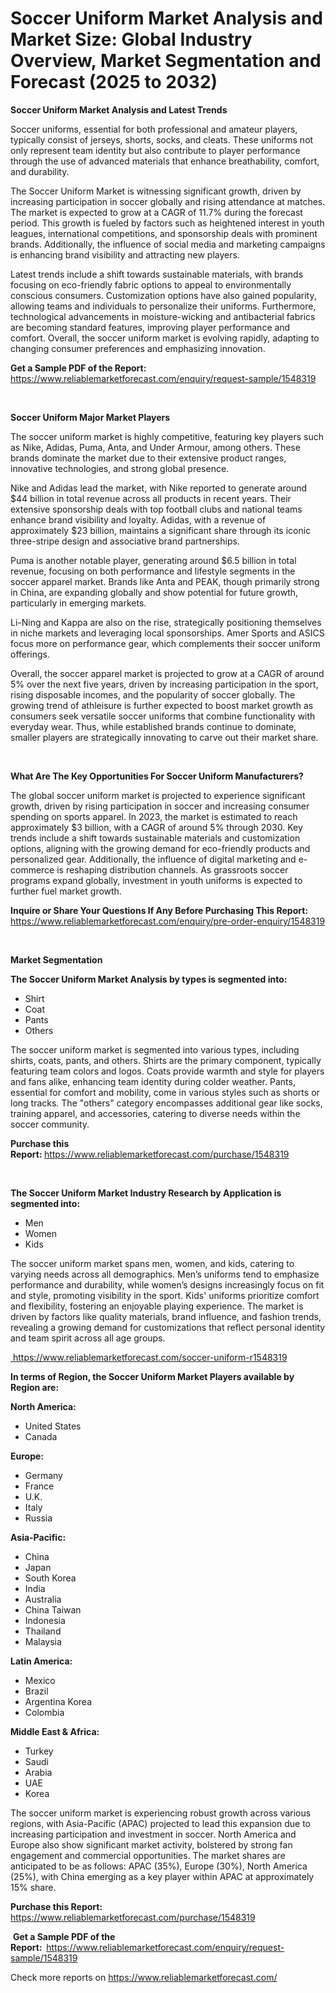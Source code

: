 <p><h1>Soccer Uniform Market Analysis and Market Size: Global Industry Overview, Market Segmentation and Forecast (2025 to 2032)</h1></p><p><strong>Soccer Uniform Market Analysis and Latest Trends</strong></p>
<p><p>Soccer uniforms, essential for both professional and amateur players, typically consist of jerseys, shorts, socks, and cleats. These uniforms not only represent team identity but also contribute to player performance through the use of advanced materials that enhance breathability, comfort, and durability.</p><p>The Soccer Uniform Market is witnessing significant growth, driven by increasing participation in soccer globally and rising attendance at matches. The market is expected to grow at a CAGR of 11.7% during the forecast period. This growth is fueled by factors such as heightened interest in youth leagues, international competitions, and sponsorship deals with prominent brands. Additionally, the influence of social media and marketing campaigns is enhancing brand visibility and attracting new players.</p><p>Latest trends include a shift towards sustainable materials, with brands focusing on eco-friendly fabric options to appeal to environmentally conscious consumers. Customization options have also gained popularity, allowing teams and individuals to personalize their uniforms. Furthermore, technological advancements in moisture-wicking and antibacterial fabrics are becoming standard features, improving player performance and comfort. Overall, the soccer uniform market is evolving rapidly, adapting to changing consumer preferences and emphasizing innovation.</p></p>
<p><strong>Get a Sample PDF of the Report:&nbsp;</strong> <a href="https://www.reliablemarketforecast.com/enquiry/request-sample/1548319?utm_campaign=2396&utm_medium=2&utm_source=Github&utm_content=ia&utm_term=08022025&utm_id=soccer-uniform">https://www.reliablemarketforecast.com/enquiry/request-sample/1548319</a></p>
<p>&nbsp;</p>
<p><strong>Soccer Uniform Major Market Players</strong></p>
<p><p>The soccer uniform market is highly competitive, featuring key players such as Nike, Adidas, Puma, Anta, and Under Armour, among others. These brands dominate the market due to their extensive product ranges, innovative technologies, and strong global presence. </p><p>Nike and Adidas lead the market, with Nike reported to generate around $44 billion in total revenue across all products in recent years. Their extensive sponsorship deals with top football clubs and national teams enhance brand visibility and loyalty. Adidas, with a revenue of approximately $23 billion, maintains a significant share through its iconic three-stripe design and associative brand partnerships.</p><p>Puma is another notable player, generating around $6.5 billion in total revenue, focusing on both performance and lifestyle segments in the soccer apparel market. Brands like Anta and PEAK, though primarily strong in China, are expanding globally and show potential for future growth, particularly in emerging markets.</p><p>Li-Ning and Kappa are also on the rise, strategically positioning themselves in niche markets and leveraging local sponsorships. Amer Sports and ASICS focus more on performance gear, which complements their soccer uniform offerings.</p><p>Overall, the soccer apparel market is projected to grow at a CAGR of around 5% over the next five years, driven by increasing participation in the sport, rising disposable incomes, and the popularity of soccer globally. The growing trend of athleisure is further expected to boost market growth as consumers seek versatile soccer uniforms that combine functionality with everyday wear. Thus, while established brands continue to dominate, smaller players are strategically innovating to carve out their market share.</p></p>
<p>&nbsp;</p>
<p><strong>What Are The Key Opportunities For Soccer Uniform Manufacturers?</strong></p>
<p><p>The global soccer uniform market is projected to experience significant growth, driven by rising participation in soccer and increasing consumer spending on sports apparel. In 2023, the market is estimated to reach approximately $3 billion, with a CAGR of around 5% through 2030. Key trends include a shift towards sustainable materials and customization options, aligning with the growing demand for eco-friendly products and personalized gear. Additionally, the influence of digital marketing and e-commerce is reshaping distribution channels. As grassroots soccer programs expand globally, investment in youth uniforms is expected to further fuel market growth.</p></p>
<p><strong>Inquire or Share Your Questions If Any Before Purchasing This Report:</strong> <a href="https://www.reliablemarketforecast.com/enquiry/pre-order-enquiry/1548319?utm_campaign=2396&utm_medium=2&utm_source=Github&utm_content=ia&utm_term=08022025&utm_id=soccer-uniform">https://www.reliablemarketforecast.com/enquiry/pre-order-enquiry/1548319</a></p>
<p>&nbsp;</p>
<p><strong>Market Segmentation</strong></p>
<p><strong>The Soccer Uniform Market Analysis by types is segmented into:</strong></p>
<p><ul><li>Shirt</li><li>Coat</li><li>Pants</li><li>Others</li></ul></p>
<p><p>The soccer uniform market is segmented into various types, including shirts, coats, pants, and others. Shirts are the primary component, typically featuring team colors and logos. Coats provide warmth and style for players and fans alike, enhancing team identity during colder weather. Pants, essential for comfort and mobility, come in various styles such as shorts or long tracks. The "others" category encompasses additional gear like socks, training apparel, and accessories, catering to diverse needs within the soccer community.</p></p>
<p><strong>Purchase this Report:&nbsp;</strong><a href="https://www.reliablemarketforecast.com/purchase/1548319?utm_campaign=2396&utm_medium=2&utm_source=Github&utm_content=ia&utm_term=08022025&utm_id=soccer-uniform">https://www.reliablemarketforecast.com/purchase/1548319</a></p>
<p>&nbsp;</p>
<p><strong>The Soccer Uniform Market Industry Research by Application is segmented into:</strong></p>
<p><ul><li>Men</li><li>Women</li><li>Kids</li></ul></p>
<p><p>The soccer uniform market spans men, women, and kids, catering to varying needs across all demographics. Men’s uniforms tend to emphasize performance and durability, while women’s designs increasingly focus on fit and style, promoting visibility in the sport. Kids' uniforms prioritize comfort and flexibility, fostering an enjoyable playing experience. The market is driven by factors like quality materials, brand influence, and fashion trends, revealing a growing demand for customizations that reflect personal identity and team spirit across all age groups.</p></p>
<p><a href="https://www.reliablemarketforecast.com/soccer-uniform-r1548319?utm_campaign=2396&utm_medium=2&utm_source=Github&utm_content=ia&utm_term=08022025&utm_id=soccer-uniform">&nbsp;https://www.reliablemarketforecast.com/soccer-uniform-r1548319</a></p>
<p><strong>In terms of Region, the Soccer Uniform Market Players available by Region are:</strong></p>
<p>
    <p> <strong> North America: </strong>
        <ul>
            <li>United States</li>
            <li>Canada</li>
        </ul>
        </p> 
    <p> <strong> Europe: </strong>
        <ul>
            <li>Germany</li>
            <li>France</li>
            <li>U.K.</li>
            <li>Italy</li>
            <li>Russia</li>
        </ul>
        </p> 
    <p> <strong> Asia-Pacific: </strong>
        <ul>
            <li>China</li>
            <li>Japan</li>
            <li>South Korea</li>
            <li>India</li>
            <li>Australia</li>
            <li>China Taiwan</li>
            <li>Indonesia</li>
            <li>Thailand</li>
            <li>Malaysia</li>
        </ul>
        </p> 
    <p> <strong> Latin America: </strong>
        <ul>
            <li>Mexico</li>
            <li>Brazil</li>
            <li>Argentina Korea</li>
            <li>Colombia</li>
        </ul>
        </p> 
    <p> <strong> Middle East & Africa: </strong>
        <ul>
            <li>Turkey</li>
            <li>Saudi</li>
            <li>Arabia</li>
            <li>UAE</li>
            <li>Korea</li>
        </ul>
    </p>
    </p>
<p><p>The soccer uniform market is experiencing robust growth across various regions, with Asia-Pacific (APAC) projected to lead this expansion due to increasing participation and investment in soccer. North America and Europe also show significant market activity, bolstered by strong fan engagement and commercial opportunities. The market shares are anticipated to be as follows: APAC (35%), Europe (30%), North America (25%), with China emerging as a key player within APAC at approximately 15% share.</p></p>
<p><strong>Purchase this Report: </strong><a href="https://www.reliablemarketforecast.com/purchase/1548319?utm_campaign=2396&utm_medium=2&utm_source=Github&utm_content=ia&utm_term=08022025&utm_id=soccer-uniform">https://www.reliablemarketforecast.com/purchase/1548319</a></p>
<p>&nbsp;<strong>Get a Sample PDF of the Report:&nbsp;&nbsp;</strong><a href="https://www.reliablemarketforecast.com/enquiry/request-sample/1548319?utm_campaign=2396&utm_medium=2&utm_source=Github&utm_content=ia&utm_term=08022025&utm_id=soccer-uniform">https://www.reliablemarketforecast.com/enquiry/request-sample/1548319</a></p>
<p><strong></strong></p>
<p>Check more reports on <a href="https://www.reliablemarketforecast.com/?utm_campaign=2396&utm_medium=2&utm_source=Github&utm_content=ia&utm_term=08022025&utm_id=soccer-uniform">https://www.reliablemarketforecast.com/</a></p>